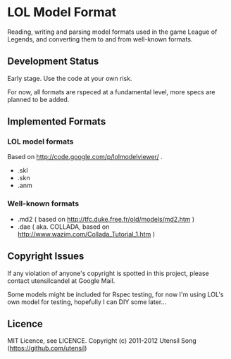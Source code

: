LOL Model Format
=================

Reading, writing and parsing model formats used in the game League of Legends, and converting them to and from well-known formats.

Development Status
-------------------

Early stage. Use the code at your own risk.

For now, all formats are rspeced at a fundamental level, more specs are planned to be added.

Implemented Formats
--------------------

### LOL model formats

Based on http://code.google.com/p/lolmodelviewer/ .

* .skl
* .skn
* .anm

### Well-known formats

* .md2 ( based on http://tfc.duke.free.fr/old/models/md2.htm )
* .dae ( aka. COLLADA, based on http://www.wazim.com/Collada_Tutorial_1.htm )

Copyright Issues
-----------------

If any violation of anyone's copyright is spotted in this project, please contact utensilcandel at Google Mail.

Some models might be included for Rspec testing, for now I'm using LOL's own model for testing, hopefully I can DIY some later...

Licence
--------

MIT Licence, see LICENCE.
Copyright (c) 2011-2012 Utensil Song (https://github.com/utensil)




